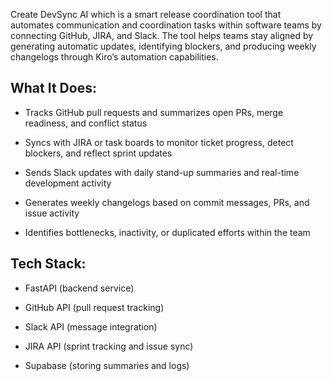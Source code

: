 Create DevSync AI which is a smart release coordination tool that automates communication and coordination tasks within software teams by connecting GitHub, JIRA, and Slack. The tool helps teams stay aligned by generating automatic updates, identifying blockers, and producing weekly changelogs through Kiro’s automation capabilities.

## **What It Does:**

- Tracks GitHub pull requests and summarizes open PRs, merge readiness, and conflict status

- Syncs with JIRA or task boards to monitor ticket progress, detect blockers, and reflect sprint updates

- Sends Slack updates with daily stand-up summaries and real-time development activity

- Generates weekly changelogs based on commit messages, PRs, and issue activity

- Identifies bottlenecks, inactivity, or duplicated efforts within the team

## **Tech Stack:**

- FastAPI (backend service)

- GitHub API (pull request tracking)

- Slack API (message integration)

- JIRA API (sprint tracking and issue sync)

- Supabase (storing summaries and logs)
